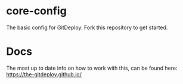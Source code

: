 # core-config
The basic config for GitDeploy. Fork this repository to get started.

# Docs
The most up to date info on how to work with this, can be found here: https://the-gitdeploy.github.io/
